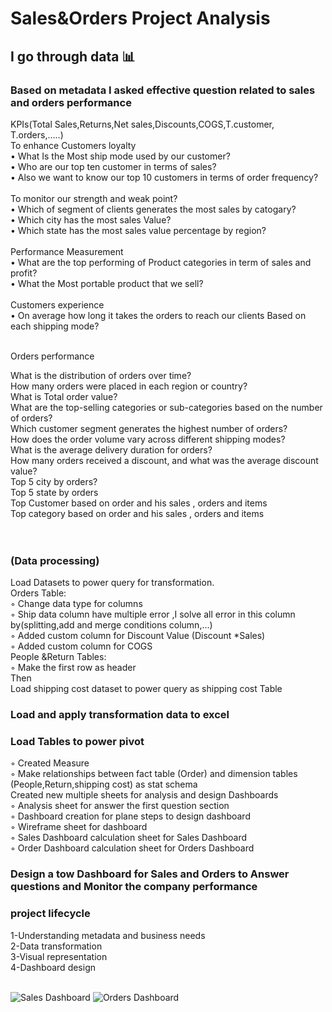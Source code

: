 # Sales&Orders Project Analysis
## I go through data 📊 <br />
### Based on metadata I asked effective question related to sales and orders performance 

KPIs(Total Sales,Returns,Net sales,Discounts,COGS,T.customer, T.orders,…..)<br />
To enhance Customers loyalty<br />
    • What Is the Most ship mode used by our customer?<br />
    • Who are our top ten customer in terms of sales?<br />
    • Also we want to know our top 10 customers in terms of order frequency?<br /><br />
To monitor our strength and weak point?<br />
    • Which of segment of clients generates the most sales by catogary?<br />
    • Which city has the most sales Value?<br />
    • Which state has the most sales value percentage by region?<br /><br />
Performance Measurement<br />
    • What are the top performing of Product categories in term of sales and profit?<br />
    • What the Most portable product that we sell?<br /><br />
Customers experience<br />
     • On average how long it takes the orders to reach our clients Based on each shipping mode?<br /><br />

Orders performance <br />

What is the distribution of orders over time?<br />
How many orders were placed in each region or country?<br />
What is Total order value?<br />
What are the top-selling categories or sub-categories based on the number of orders?<br />
Which customer segment generates the highest number of orders?<br />
How does the order volume vary across different shipping modes?<br />
What is the average delivery duration for orders?<br />
How many orders received a discount, and what was the average discount value?<br />
Top 5 city by orders?<br />
Top 5 state by orders<br />
Top Customer based on order and his sales , orders and items<br />
Top category based on order and his sales , orders and items<br /><br /><br />

### (Data processing)
Load Datasets to power query for transformation.<br />
Orders Table:<br />
 ◦ Change data type for columns <br />
 ◦ Ship data column have multiple error ,I solve all error in this column by(splitting,add and merge conditions column,...)<br />
 ◦ Added custom column for Discount Value (Discount *Sales)<br />
 ◦ Added custom column for COGS <br />
People &Return Tables:<br />
 ◦ Make the first row as header <br />
Then<br />
Load shipping cost dataset to power query as shipping cost Table <br />

### Load and apply transformation data to excel
### Load Tables to power pivot 
 ◦ Created Measure <br />
 ◦ Make relationships between fact table (Order) and dimension tables (People,Return,shipping cost) as stat schema <br />
Created new multiple sheets for analysis and design Dashboards <br />
 ◦ Analysis sheet for answer the first question section <br />
 ◦ Dashboard creation for plane steps to design dashboard <br />
 ◦ Wireframe sheet for dashboard <br />
 ◦ Sales Dashboard calculation sheet for Sales Dashboard <br />
 ◦ Order Dashboard calculation sheet for Orders Dashboard <br />

### Design a tow Dashboard for Sales and Orders to Answer questions and Monitor the company performance
### project lifecycle
1-Understanding metadata and business needs<br />
2-Data transformation<br />
3-Visual representation<br />
4-Dashboard design<br /><br />

![Sales Dashboard](https://github.com/mostafaEltib/Sales-Dashboard/assets/108897691/4e7d964f-47d8-48b7-9cb3-6f31c0222288)
![Orders Dashboard](https://github.com/mostafaEltib/Sales-Dashboard/assets/108897691/7fa6f6cc-558b-440c-86be-f1a785824c26)


